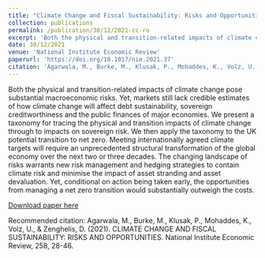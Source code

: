 ```yaml
---
title: "Climate Change and Fiscal Sustainability: Risks and Opportunities"
collection: publications
permalink: /publication/30/12/2021-cc-ro
excerpt: 'Both the physical and transition-related impacts of climate change pose substantial macroeconomic risks. Yet, markets still lack credible estimates of how climate change will affect debt sustainability, sovereign creditworthiness and the public finances of major economies. We present a taxonomy for tracing the physical and transition impacts of climate change through to impacts on sovereign risk. We then apply the taxonomy to the UK potential transition to net zero. Meeting internationally agreed climate targets will require an unprecedented structural transformation of the global economy over the next two or three decades. The changing landscape of risks warrants new risk management and hedging strategies to contain climate risk and minimise the impact of asset stranding and asset devaluation. Yet, conditional on action being taken early, the opportunities from managing a net zero transition would substantially outweigh the costs.'
date: 30/12/2021
venue: 'National Institute Economic Review'
paperurl: 'https://doi.org/10.1017/nie.2021.37'
citation: 'Agarwala, M., Burke, M., Klusak, P., Mohaddes, K., Volz, U., &amp; Zenghelis, D. (2021). CLIMATE CHANGE AND FISCAL SUSTAINABILITY: RISKS AND OPPORTUNITIES. National Institute Economic Review, 258, 28-46.'
---
```

Both the physical and transition-related impacts of climate change pose substantial macroeconomic risks. Yet, markets still lack credible estimates of how climate change will affect debt sustainability, sovereign creditworthiness and the public finances of major economies. We present a taxonomy for tracing the physical and transition impacts of climate change through to impacts on sovereign risk. We then apply the taxonomy to the UK potential transition to net zero. Meeting internationally agreed climate targets will require an unprecedented structural transformation of the global economy over the next two or three decades. The changing landscape of risks warrants new risk management and hedging strategies to contain climate risk and minimise the impact of asset stranding and asset devaluation. Yet, conditional on action being taken early, the opportunities from managing a net zero transition would substantially outweigh the costs.

[Download paper here](https://doi.org/10.1017/nie.2021.37)

Recommended citation: Agarwala, M., Burke, M., Klusak, P., Mohaddes, K., Volz, U., & Zenghelis, D. (2021). CLIMATE CHANGE AND FISCAL SUSTAINABILITY: RISKS AND OPPORTUNITIES. National Institute Economic Review, 258, 28-46.